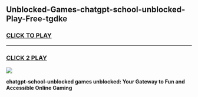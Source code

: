 
## Unblocked-Games-chatgpt-school-unblocked-Play-Free-tgdke
<h3>
<a href="https://premium76.site?title=chatgpt-school-unblocked&ref=20M">CLICK TO PLAY</a></h3>
<hr>

<h3>
<a href="https://premium76.site?title=chatgpt-school-unblocked&ref=20M">CLICK 2 PLAY</a>
  
</h3>

<a href="https://premium76.site?title=chatgpt-school-unblocked&ref=19M"><img src="https://clearcache.store/games.png"></a>


**chatgpt-school-unblocked games unblocked: Your Gateway to Fun and Accessible Online Gaming**
